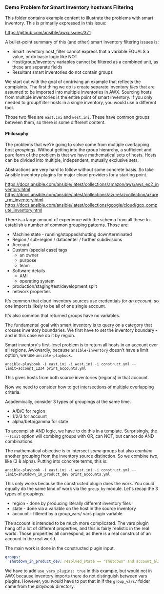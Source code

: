 ### Demo Problem for Smart Inventory hostvars Filtering

This folder contains example content to illustrate the problems with smart inventory.
This is primarily expressed in this issue:

https://github.com/ansible/awx/issues/371

A bullet-point summary of this (and other) smart inventory filtering issues is:

 - Smart inventory host_filter cannot express that a variable EQUALS a value, or do basic logic like NOT
 - Host/group/inventory variables cannot be filtered as a combined unit, as these are separate fields
 - Resultant smart inventories do not contain groups

We start out with the goal of contriving an example that reflects the complaints.
The first thing we do is create separate inventory _files_ that are assumed to
be imported into multiple inventories in AWX.
Sourcing hosts from multiple inventories is the entire point of smart inventory.
If you only needed to group/filter hosts in a single inventory, you would use a different tool.

Those two files are `east.ini` and `west.ini`.
These have common groups between them, so there is some different content.

#### Philosophy

The problems that we're going to solve come from multiple overlapping host _groupings_.
Without getting into the group hierarchy,
a sufficient and pure form of the problem is that we have mathematical sets of hosts.
Hosts can be divided into multiple, independent, mutually exclusive sets.

Abstractions are very hard to follow without some concrete basis.
So take Ansible inventory plugins for major cloud providers for a starting point.

https://docs.ansible.com/ansible/latest/collections/amazon/aws/aws_ec2_inventory.html
https://docs.ansible.com/ansible/latest/collections/azure/azcollection/azure_rm_inventory.html
https://docs.ansible.com/ansible/latest/collections/google/cloud/gcp_compute_inventory.html

There is a large amount of experience with the schema from all these to establish
a number of common grouping patterns. Those are:

 - Machine state - running/stopped/shutting down/terminated
 - Region / sub-region / datacenter / further subdivisions
 - Account
 - Custom (special case) tags
   - an owner
   - purpose
   - team
 - Software details
   - AMI
   - operating system
 - production/staging/test/development split
 - network properties

It's common that cloud inventory sources use credentials _for an account_,
so one import is likely to be all of one single account.

It's also common that returned groups have no variables.

The fundamental goal with smart inventory is to query on a category that crosses
inventory boundaries.
We first have to set the inventory boundary - and in this case we do it by region.

Smart inventory's first-level problem is to return all hosts in an account over all regions.
Awkwardly, because `ansible-inventory` doesn't have a limit option, we use `ansible-playbook`.

```
ansible-playbook -i east.ini -i west.ini -i construct.yml --limit=account_1234 print_accounts.yml
```

This gives hosts from both source inventories (regions) in that account.

Now we need to consider how to get intersections of multiple overlapping criteria.

Academically, consider 3 types of groupings at the same time.
 - A/B/C for region
 - 1/2/3 for account
 - alpha/beta/gamma for state

To accomplish AND logic, we have to do this in a template.
Surprisingly, the `--limit` option will combing groups with OR, can NOT,
but cannot do AND combinations.

The mathematical objective is to intersect _some_ groups
but also _combine_ another grouping from the inventory source distinction.
So we combine two, like (3 & alpha). Putting into concrete terms, this is:

```
ansible-playbook -i east.ini -i west.ini -i construct.yml --limit=shutdown_in_product_dev print_accounts.yml
```

This only works because the constructed plugin does the work.
You could equally do the same kind of work via the `group_by` module.
Let's recap the 3 types of groupings.

 - region - done by producing literally different inventory files
 - state - done via a variable on the host in the source inventory
 - account - filtered by a group_vars/ vars plugin variable

The account is intended to be much more complicated.
The vars plugin hang off a lot of different properties,
and this is fairly realistic in the real world.
Those properties all correspond, as there is a real construct of an account in the real world.

The main work is done in the constructed plugin input.

```yaml
groups:
  shutdown_in_product_dev: resolved_state == "shutdown" and account_alias == "product_dev"
```

We have to add `use_vars_plugins: true` in this example, but would not in AWX
because inventory imports there do not distinguish between vars plugins.
However, you _would_ have to put that in if the `group_vars/` folder came
from the _playbook_ directory.
